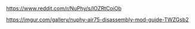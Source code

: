 
https://www.reddit.com/r/NuPhy/s/lOZRtCoiOb


https://imgur.com/gallery/nuphy-air75-disassembly-mod-guide-TWZGsb2

